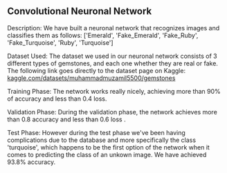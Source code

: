 Convolutional Neuronal Network
--------------------------------------------------

Description:
We have built a neuronal network that recognizes images and classifies them as follows: ['Emerald', 'Fake_Emerald', 'Fake_Ruby', 'Fake_Turquoise', 'Ruby', 'Turquoise']

Dataset Used:
The dataset we used in our neuronal network consists of 3 different types of gemstones, and each one whether they are real or fake. The following link goes directly to the dataset 
page on Kaggle: 
[kaggle.com/datasets/muhammadmuzamil5500/gemstones]()

Training Phase:
The network works really nicely, achieving more than 90% of accuracy and less than 0.4 loss.

Validation Phase:
During the validation phase, the network achieves more than 0.8 accuracy and less than 0.6 loss .

Test Phase:
However during the test phase we've been having complications due to the database and more specifically the class 'turquoise', which happens to be the first option of the network
when it comes to predicting the class of an unkown image.
We have achieved 93.8% accuracy.
